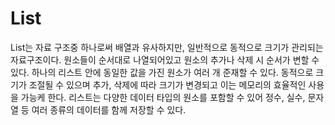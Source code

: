 # List
List는 자료 구조중 하나로써
배열과 유사하지만, 일반적으로 동적으로 크기가 관리되는 자료구조이다.
원소들이 순서대로 나열되어있고 원소의 추가나 삭제 시 순서가 변할 수 있다.
하나의 리스트 안에 동일한 값을 가진 원소가 여러 개 준재할 수 있다.
동적으로 크기가 조절될 수 있으며 추가, 삭제에 따라 크기가 변경되고 이는 메모리의 효율적인 사용을 가능케 한다.
리스트는 다양한 데이터 타입의 원소를 포함할 수 있어 정수, 실수, 문자열 등 여러 종류의 데이터를 함께 저장할 수 있다.
